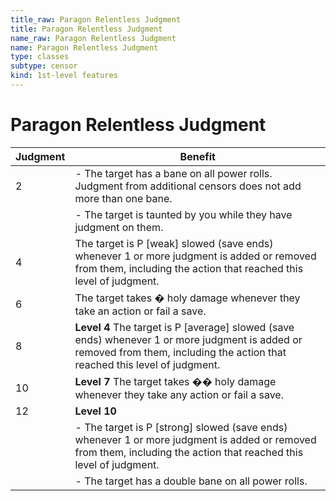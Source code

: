 ```yaml
---
title_raw: Paragon Relentless Judgment
title: Paragon Relentless Judgment
name_raw: Paragon Relentless Judgment
name: Paragon Relentless Judgment
type: classes
subtype: censor
kind: 1st-level features
---
```


# Paragon Relentless Judgment

| Judgment | Benefit                                                                                                                                                                         |
| -------- | ------------------------------------------------------------------------------------------------------------------------------------------------------------------------------- |
| 2        | - The target has a bane on all power rolls. Judgment from additional censors does not add more than one bane.                                                                   |
|          | - The target is taunted by you while they have judgment on them.                                                                                                                |
| 4        | The target is P \[weak\] slowed (save ends) whenever 1 or more judgment is added or removed from them, including the action that reached this level of judgment.                |
| 6        | The target takes � holy damage whenever they take an action or fail a save.                                                                                                     |
| 8        | **Level 4** The target is P \[average\] slowed (save ends) whenever 1 or more judgment is added or removed from them, including the action that reached this level of judgment. |
| 10       | **Level 7** The target takes �� holy damage whenever they take any action or fail a save.                                                                                       |
| 12       | **Level 10**                                                                                                                                                                    |
|          | - The target is P \[strong\] slowed (save ends) whenever 1 or more judgment is added or removed from them, including the action that reached this level of judgment.            |
|          | - The target has a double bane on all power rolls.                                                                                                                              |
